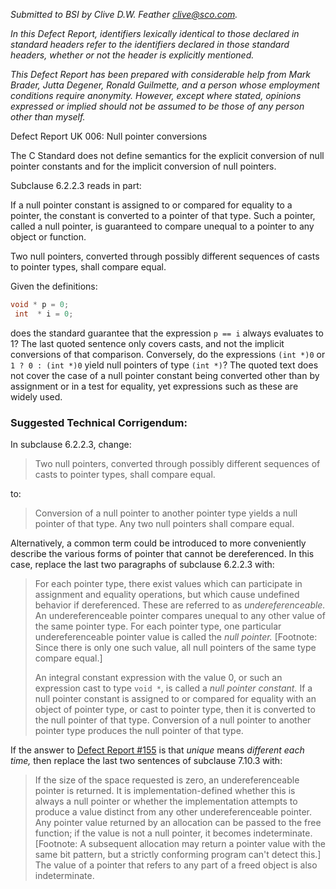 *Submitted to BSI by Clive D.W. Feather clive@sco.com.*

*In this Defect Report, identifiers lexically identical to those declared in
standard headers refer to the identifiers declared in those standard headers,
whether or not the header is explicitly mentioned.*

*This Defect Report has been prepared with considerable help from Mark Brader,
Jutta Degener, Ronald Guilmette, and a person whose employment conditions
require anonymity. However, except where stated, opinions expressed or implied
should not be assumed to be those of any person other than myself.*

Defect Report UK 006: Null pointer conversions

The C Standard does not define semantics for the explicit conversion of null
pointer constants and for the implicit conversion of null pointers.

Subclause 6.2.2.3 reads in part:

If a null pointer constant is assigned to or compared for equality to a pointer,
the constant is converted to a pointer of that type. Such a pointer, called a
null pointer, is guaranteed to compare unequal to a pointer to any object or
function.

Two null pointers, converted through possibly different sequences of casts to
pointer types, shall compare equal.

Given the definitions:

```c
void * p = 0;
 int  * i = 0;
```

does the standard guarantee that the expression `p == i` always evaluates to 1?
The last quoted sentence only covers casts, and not the implicit conversions of
that comparison. Conversely, do the expressions `(int *)0` or `1 ? 0 : (int *)0`
yield null pointers of type `(int *)`? The quoted text does not cover the case
of a null pointer constant being converted other than by assignment or in a test
for equality, yet expressions such as these are widely used.

### Suggested Technical Corrigendum:

In subclause 6.2.2.3, change:

> Two null pointers, converted through possibly different sequences of casts to
> pointer types, shall compare equal.

to:

> Conversion of a null pointer to another pointer type yields a null pointer of
> that type. Any two null pointers shall compare equal.

Alternatively, a common term could be introduced to more conveniently describe
the various forms of pointer that cannot be dereferenced. In this case, replace
the last two paragraphs of subclause 6.2.2.3 with:

> For each pointer type, there exist values which can participate in assignment
> and equality operations, but which cause undefined behavior if dereferenced.
> These are referred to as *undereferenceable.* An undereferenceable pointer
> compares unequal to any other value of the same pointer type. For each pointer
> type, one particular undereferenceable pointer value is called the *null
> pointer.* \[Footnote: Since there is only one such value, all null pointers of
> the same type compare equal.]
> 
> An integral constant expression with the value 0, or such an expression cast to
> type `void *`, is called a *null pointer constant.* If a null pointer constant
> is assigned to or compared for equality with an object of pointer type, or cast
> to pointer type, then it is converted to the null pointer of that type.
> Conversion of a null pointer to another pointer type produces the null pointer
> of that type.

If the answer to [Defect Report #155](issue:0155) is that *unique* means
*different each time,* then replace the last two sentences of subclause 7.10.3
with:

> If the size of the space requested is zero, an undereferenceable pointer is
> returned. It is implementation-defined whether this is always a null pointer or
> whether the implementation attempts to produce a value distinct from any other
> undereferenceable pointer. Any pointer value returned by an allocation can be
> passed to the free function; if the value is not a null pointer, it becomes
> indeterminate. \[Footnote: A subsequent allocation may return a pointer value
> with the same bit pattern, but a strictly conforming program can't detect this.]
> The value of a pointer that refers to any part of a freed object is also
> indeterminate.
